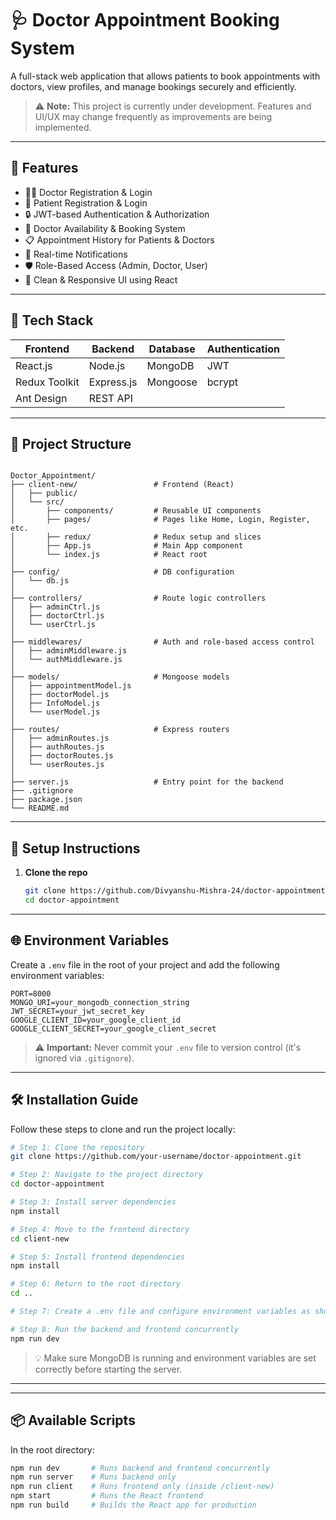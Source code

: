 # 🩺 Doctor Appointment Booking System

A full-stack web application that allows patients to book appointments with doctors, view profiles, and manage bookings securely and efficiently.

> ⚠️ **Note:** This project is currently under development. Features and UI/UX may change frequently as improvements are being implemented.

---

## 📌 Features

- 🧑‍⚕️ Doctor Registration & Login
- 👤 Patient Registration & Login
- 🔒 JWT-based Authentication & Authorization
- 📅 Doctor Availability & Booking System
- 📋 Appointment History for Patients & Doctors
- 🔔 Real-time Notifications
- 🛡️ Role-Based Access (Admin, Doctor, User)
- 🎨 Clean & Responsive UI using React

---

## 🧪 Tech Stack

| Frontend     | Backend       | Database   | Authentication |
|--------------|---------------|------------|----------------|
| React.js     | Node.js       | MongoDB    | JWT |
| Redux Toolkit| Express.js    | Mongoose   | bcrypt         |
| Ant Design   | REST API      |            |                |

---
## 📁 Project Structure

```text

Doctor_Appointment/
├── client-new/                 # Frontend (React)
│   ├── public/
│   └── src/
│       ├── components/         # Reusable UI components
│       ├── pages/              # Pages like Home, Login, Register, etc.
│       ├── redux/              # Redux setup and slices
│       ├── App.js              # Main App component
│       └── index.js            # React root
│
├── config/                     # DB configuration
│   └── db.js
│
├── controllers/                # Route logic controllers
│   ├── adminCtrl.js
│   ├── doctorCtrl.js
│   └── userCtrl.js
│
├── middlewares/                # Auth and role-based access control
│   ├── adminMiddleware.js
│   └── authMiddleware.js
│
├── models/                     # Mongoose models
│   ├── appointmentModel.js
│   ├── doctorModel.js
│   ├── InfoModel.js
│   └── userModel.js
│
├── routes/                     # Express routers
│   ├── adminRoutes.js
│   ├── authRoutes.js
│   ├── doctorRoutes.js
│   └── userRoutes.js
│
├── server.js                   # Entry point for the backend
├── .gitignore
├── package.json
└── README.md

```
---

## 🚀 Setup Instructions

1. **Clone the repo**
   ```bash
   git clone https://github.com/Divyanshu-Mishra-24/doctor-appointment.git
   cd doctor-appointment
---

## 🌐 Environment Variables

Create a `.env` file in the root of your project and add the following environment variables:

```env
PORT=8000
MONGO_URI=your_mongodb_connection_string
JWT_SECRET=your_jwt_secret_key
GOOGLE_CLIENT_ID=your_google_client_id
GOOGLE_CLIENT_SECRET=your_google_client_secret
```

> ⚠️ **Important:** Never commit your `.env` file to version control (it's ignored via `.gitignore`).

---

## 🛠️ Installation Guide

Follow these steps to clone and run the project locally:

```bash
# Step 1: Clone the repository
git clone https://github.com/your-username/doctor-appointment.git

# Step 2: Navigate to the project directory
cd doctor-appointment

# Step 3: Install server dependencies
npm install

# Step 4: Move to the frontend directory
cd client-new

# Step 5: Install frontend dependencies
npm install

# Step 6: Return to the root directory
cd ..

# Step 7: Create a .env file and configure environment variables as shown above

# Step 8: Run the backend and frontend concurrently
npm run dev
```

> 💡 Make sure MongoDB is running and environment variables are set correctly before starting the server.

---
---

## 📦 Available Scripts

In the root directory:

```bash
npm run dev       # Runs backend and frontend concurrently
npm run server    # Runs backend only
npm run client    # Runs frontend only (inside /client-new)
npm start         # Runs the React frontend
npm run build     # Builds the React app for production



